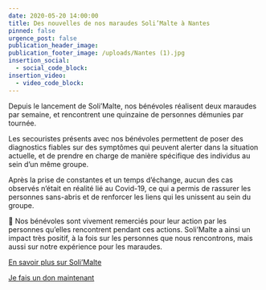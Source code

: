 ```yaml
---
date: 2020-05-20 14:00:00
title: Des nouvelles de nos maraudes Soli’Malte à Nantes
pinned: false
urgence_post: false
publication_header_image:
publication_footer_image: /uploads/Nantes (1).jpg
insertion_social:
  - social_code_block:
insertion_video:
  - video_code_block:
---
```


Depuis le lancement de Soli’Malte, nos b&eacute;n&eacute;voles r&eacute;alisent deux maraudes par semaine, et rencontrent une quinzaine de personnes d&eacute;munies par tourn&eacute;e.

Les secouristes pr&eacute;sents avec nos b&eacute;n&eacute;voles permettent de poser des diagnostics fiables sur des sympt&ocirc;mes qui peuvent alerter dans la situation actuelle, et de prendre en charge de mani&egrave;re sp&eacute;cifique des individus au sein d’un m&ecirc;me groupe.&nbsp;

Apr&egrave;s la prise de constantes et un temps d’&eacute;change, aucun des cas observ&eacute;s n’&eacute;tait en r&eacute;alit&eacute; li&eacute; au Covid-19, ce qui a permis de rassurer les personnes sans-abris et de renforcer les liens qui les unissent au sein du groupe.

💚 Nos b&eacute;n&eacute;voles sont vivement remerci&eacute;s pour leur action par les personnes qu’elles rencontrent pendant ces actions. Soli’Malte a ainsi un impact tr&egrave;s positif, &agrave; la fois sur les personnes que nous rencontrons, mais aussi sur notre exp&eacute;rience pour les maraudes.

[En savoir plus sur Soli’Malte](https://covid19.ordredemaltefrance.org/solimalte)

[Je fais un don maintenant](https://don.ordredemaltefrance.org/b?cid=14&amp;lang=fr_FR)

&nbsp;